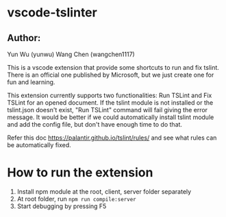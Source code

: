 # vscode-tslinter

## Author:
Yun Wu (yunwu)
Wang Chen (wangchen1117)

This is a vscode extension that provide some shortcuts to run and fix tslint. There is an official one published by Microsoft, but we just create one for fun and learning.

This extension currently supports two functionalities: Run TSLint and Fix TSLint for an opened document.
If the tslint module is not installed or the tslint.json doesn't exist, "Run TSLint" command will fail giving the error message. It would be better if we could automatically install tslint module and add the config file, but don't have enough time to do that.

Refer this doc https://palantir.github.io/tslint/rules/ and see what rules can be automatically fixed.

# How to run the extension
1. Install npm module at the root, client, server folder separately
2. At root folder, run ```npm run compile:server```
3. Start debugging by pressing F5